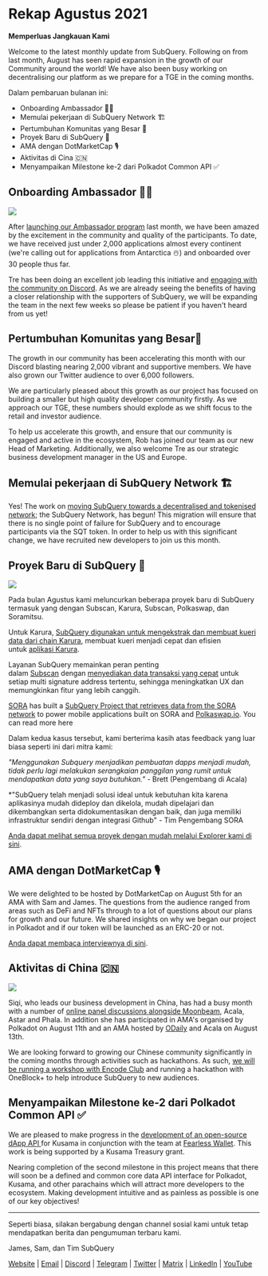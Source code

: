 # Rekap Agustus 2021

**Memperluas Jangkauan Kami**

Welcome to the latest monthly update from SubQuery. Following on from last month, August has seen rapid expansion in the growth of our Community around the world! We have also been busy working on decentralising our platform as we prepare for a TGE in the coming months.

Dalam pembaruan bulanan ini:

-   Onboarding Ambassador 👩‍💼
-   Memulai pekerjaan di SubQuery Network 🏗
-   Pertumbuhan Komunitas yang Besar 🚀
-   Proyek Baru di SubQuery 🤝
-   AMA dengan DotMarketCap 🎙
-   Aktivitas di Cina 🇨🇳
-   Menyampaikan Milestone ke-2 dari Polkadot Common API ✅

## Onboarding Ambassador 👩‍💼

![](https://miro.medium.com/max/1400/0*_nOcsPjhQxta_FPH)

After [launching our Ambassador program](https://subquery.medium.com/introducing-the-subquery-ambassador-program-aa82613ab804) last month, we have been amazed by the excitement in the community and quality of the participants. To date, we have received just under 2,000 applications almost every continent (we're calling out for applications from Antarctica ☃️) and onboarded over 30 people thus far.

Tre has been doing an excellent job leading this initiative and [engaging with the community on Discord](https://discord.com/invite/78zg8aBSMG). As we are already seeing the benefits of having a closer relationship with the supporters of SubQuery, we will be expanding the team in the next few weeks so please be patient if you haven't heard from us yet!

## Pertumbuhan Komunitas yang Besar🚀

The growth in our community has been accelerating this month with our Discord blasting nearing 2,000 vibrant and supportive members. We have also grown our Twitter audience to over 6,000 followers.

We are particularly pleased about this growth as our project has focused on building a smaller but high quality developer community firstly. As we approach our TGE, these numbers should explode as we shift focus to the retail and investor audience.

To help us accelerate this growth, and ensure that our community is engaged and active in the ecosystem, Rob has joined our team as our new Head of Marketing. Additionally, we also welcome Tre as our strategic business development manager in the US and Europe.

## Memulai pekerjaan di SubQuery Network 🏗

Yes! The work on [moving SubQuery towards a decentralised and tokenised network](https://subquery.medium.com/the-subquery-network-a-summary-46cde0acb010); the SubQuery Network, has begun! This migration will ensure that there is no single point of failure for SubQuery and to encourage participants via the SQT token. In order to help us with this significant change, we have recruited new developers to join us this month.

## Proyek Baru di SubQuery 🤝

![](https://miro.medium.com/max/4800/1*yUruZPSKP_0BA6mA72P8xg.gif)

Pada bulan Agustus kami meluncurkan beberapa proyek baru di SubQuery termasuk yang dengan Subscan, Karura, Subscan, Polkaswap, dan Soramitsu.

Untuk Karura, [SubQuery digunakan untuk mengekstrak dan membuat kueri data dari chain Karura](https://subquery.medium.com/karura-integrates-with-subquery-to-aggregate-and-serve-defi-data-to-kusama-builders-d34f0e722311?source=your_stories_page-------------------------------------), membuat kueri menjadi cepat dan efisien untuk [aplikasi Karura](https://apps.karura.network/).

Layanan SubQuery memainkan peran penting dalam [Subscan](https://www.subscan.io/) dengan [menyediakan data transaksi yang cepat](https://subquery.medium.com/subscans-multi-signature-tool-powered-by-subquery-926da3e4fc25?source=your_stories_page-------------------------------------) untuk setiap multi signature address tertentu, sehingga meningkatkan UX dan memungkinkan fitur yang lebih canggih.

[SORA](https://sora.org/) has built a [SubQuery Project that retrieves data from the SORA network](https://subquery.medium.com/sora-integrates-subquery-to-provide-data-to-the-sora-network-5a73f77a40aa?source=your_stories_page-------------------------------------) to power mobile applications built on SORA and [Polkaswap.io](http://polkaswap.io/). You can read more here

Dalam kedua kasus tersebut, kami berterima kasih atas feedback yang luar biasa seperti ini dari mitra kami:

*"Menggunakan Subquery menjadikan pembuatan dapps menjadi mudah, tidak perlu lagi melakukan serangkaian panggilan yang rumit untuk mendapatkan data yang saya butuhkan."* - Brett (Pengembang di Acala)

*"SubQuery telah menjadi solusi ideal untuk kebutuhan kita karena aplikasinya mudah dideploy dan dikelola, mudah dipelajari dan dikembangkan serta didokumentasikan dengan baik, dan juga memiliki infrastruktur sendiri dengan integrasi Github" - Tim Pengembang SORA

[Anda dapat melihat semua proyek dengan mudah melalui Explorer kami di sini](https://explorer.subquery.network/).

## AMA dengan DotMarketCap 🎙

We were delighted to be hosted by DotMarketCap on August 5th for an AMA with Sam and James. The questions from the audience ranged from areas such as DeFi and NFTs through to a lot of questions about our plans for growth and our future. We shared insights on why we began our project in Polkadot and if our token will be launched as an ERC-20 or not.

[Anda dapat membaca interviewnya di sini](https://dotmarketcap.com/blog-detail/288/ama30-recap-polkawarriors-x-subquery).

## Aktivitas di China 🇨🇳

![](https://miro.medium.com/max/1400/0*A5oqsryFRbGX0MDx)

Siqi, who leads our business development in China, has had a busy month with a number of [online panel discussions alongside Moonbeam](https://twitter.com/SubQueryNetwork/status/1425293137103122432/photo/1), Acala, Astar and Phala. In addition she has participated in AMA's organised by Polkadot on August 11th and an AMA hosted by [ODaily](http://www.odaily.com/) and Acala on August 13th.

We are looking forward to growing our Chinese community significantly in the coming months through activities such as hackathons. As such, [we will be running a workshop with Encode Club](https://www.eventbrite.co.uk/e/polkadot-hackathon-subquery-workshop-tickets-167321106935?aff=ebdsoporgprofile) and running a hackathon with OneBlock+ to help introduce SubQuery to new audiences.

## Menyampaikan Milestone ke-2 dari Polkadot Common API ✅

We are pleased to make progress in the [development of an open-source dApp API ](https://docs.google.com/document/d/13L8HBwB6VB-n2g274FFFJKORYPJsq744C6H8iEDQ0-0/edit)for Kusama in conjunction with the team at [Fearless Wallet](https://fearlesswallet.io/). This work is being supported by a Kusama Treasury grant.

Nearing completion of the second milestone in this project means that there will soon be a defined and common core data API interface for Polkadot, Kusama, and other parachains which will attract more developers to the ecosystem. Making development intuitive and as painless as possible is one of our key objectives!

*****

Seperti biasa, silakan bergabung dengan channel sosial kami untuk tetap mendapatkan berita dan pengumuman terbaru kami.

James, Sam, dan Tim SubQuery

[Website](https://subquery.network/) | [Email](mailto:hello@subquery.network) | [Discord](https://discord.com/invite/78zg8aBSMG) | [Telegram](https://t.me/subquerynetwork) | [Twitter](https://twitter.com/subquerynetwork) | [Matrix](https://matrix.to/#/#subquery:matrix.org) | [LinkedIn](https://www.linkedin.com/company/subquery) | [YouTube](https://www.youtube.com/channel/UCi1a6NUUjegcLHDFLr7CqLw)
